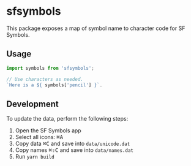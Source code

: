 # sfsymbols

This package exposes a map of symbol name to character code for SF Symbols.


## Usage

```js
import symbols from 'sfsymbols';

// Use characters as needed.
`Here is a ${ symbols['pencil'] }`.
```


## Development

To update the data, perform the following steps:

1. Open the SF Symbols app
2. Select all icons: <kbd>⌘A</kbd>
3. Copy data <kbd>⌘C</kbd> and save into `data/unicode.dat`
4. Copy names <kbd>⌘⇧C</kbd> and save into `data/names.dat`
5. Run `yarn build`
